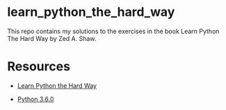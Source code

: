 # learn_python_the_hard_way
This repo contains my solutions to the exercises in the book Learn Python The Hard Way by Zed A. Shaw. 



# Resources 
* [Learn Python the Hard Way](https://learnpythonthehardway.org/)

* [Python 3.6.0](https://www.python.org/downloads/release/python-360/)

